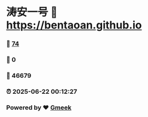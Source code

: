 # 涛安一号 :link: https://bentaoan.github.io 
### :page_facing_up: [74](https://bentaoan.github.io/tag.html) 
### :speech_balloon: 0 
### :hibiscus: 46679 
### :alarm_clock: 2025-06-22 00:12:27 
### Powered by :heart: [Gmeek](https://github.com/Meekdai/Gmeek)
